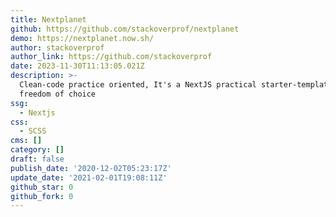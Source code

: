 ```yaml
---
title: Nextplanet
github: https://github.com/stackoverprof/nextplanet
demo: https://nextplanet.now.sh/
author: stackoverprof
author_link: https://github.com/stackoverprof
date: 2023-11-30T11:13:05.021Z
description: >-
  Clean-code practice oriented, It's a NextJS practical starter-template with a
  freedom of choice
ssg:
  - Nextjs
css:
  - SCSS
cms: []
category: []
draft: false
publish_date: '2020-12-02T05:23:17Z'
update_date: '2021-02-01T19:08:11Z'
github_star: 0
github_fork: 0
---
```

